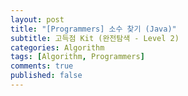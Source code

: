 ```yaml
---
layout: post
title: "[Programmers] 소수 찾기 (Java)"
subtitle: 고득점 Kit (완전탐색 - Level 2)
categories: Algorithm
tags: [Algorithm, Programmers]
comments: true
published: false
---
```



